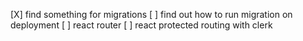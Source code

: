 [X] find something for migrations
[ ] find out how to run migration on deployment
[ ] react router
[ ] react protected routing with clerk
